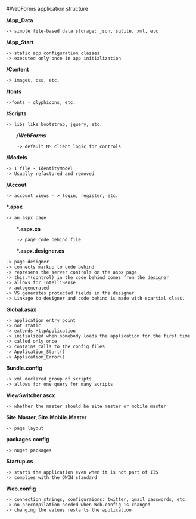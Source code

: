 #WebForms application structure

**/App_Data**

	-> simple file-based data storage: json, sqlite, xml, etc
**/App_Start**

	-> static app configuration classes
	-> executed only once in app initialization
**/Content**

	-> images, css, etc.
**/fonts**

	->fonts - glyphicons, etc.
**/Scripts**

	-> libs like bootstrap, jquery, etc.
&nbsp;&nbsp;&nbsp;&nbsp;&nbsp;&nbsp;
***/WebForms***

		-> default MS client logic for controls
**/Models**

	-> 1 file - IdentityModel
	-> Usually refactored and removed
**/Accout**

	-> account views - > login, register, etc.
**\*.apsx**

	-> an aspx page
&nbsp;&nbsp;&nbsp;&nbsp;&nbsp;&nbsp;
**\*.aspx.cs**

		-> page code behind file
&nbsp;&nbsp;&nbsp;&nbsp;&nbsp;&nbsp;
**\*.aspx.designer.cs**

	-> page designer
	-> connects markup to code behind
	-> represens the server controls on the aspx page
    -> this.*(control) in the code behind comes from the designer
	-> allows for IntelliSense
	-> autogenerated
	-> VS generates protected fields in the designer
	-> Linkage to designer and code behind is made with spartial class.
**Global.asax**

	-> application entry point
	-> not static
	-> extends HttpApplication
	-> initialized when somebody loads the application for the first time
	-> called only once
	-> contains calls to the config files
	-> Application_Start()
	-> Application_Error()
**Bundle.config**

	-> xml declared group of scripts
	-> allows for one query for many scripts
**ViewSwitcher.ascx**

	-> whether the master should be site master or mobile master
**Site.Master, Site.Mobile.Master**

	-> page layout
**packages.config**

	-> nuget packages
**Startup.cs**

	-> starts the application even when it is not part of IIS
	-> complies with the OWIN standard
**Web.config**

	-> connection strings, configuraions: twitter, gmail passwords, etc.
	-> no precompilation needed when Web.config is changed
	-> changing the values restarts the application
